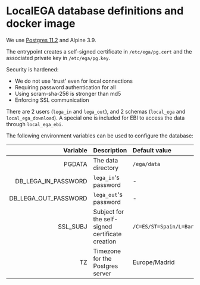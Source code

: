 # LocalEGA database definitions and docker image

We use
[Postgres 11.2](https://github.com/docker-library/postgres/tree/6c3b27f1433ad81675afb386a182098dc867e3e8/11/alpine)
and Alpine 3.9.

The entrypoint creates a self-signed certificate in `/etc/ega/pg.cert`
and the associated private key in `/etc/ega/pg.key`.

Security is hardened:
- We do not use 'trust' even for local connections
- Requiring password authentication for all
- Using scram-sha-256 is stronger than md5
- Enforcing SSL communication

There are 2 users (`lega_in` and `lega_out`), and 2 schemas
(`local_ega` and `local_ega_download`).  A special one is included for
EBI to access the data through `local_ega_ebi`.

The following environment variables can be used to configure the database:

| Variable | Description | Default value |
|---------:|:------------|:--------------|
| PGDATA | The data directory | `/ega/data` |
| DB\_LEGA\_IN\_PASSWORD  | `lega_in`'s password | - |
| DB\_LEGA\_OUT\_PASSWORD  | `lega_out`'s password | - |
| SSL\_SUBJ | Subject for the self-signed certificate creation | `/C=ES/ST=Spain/L=Barcelona/O=CRG/OU=SysDevs/CN=LocalEGA/emailAddress=all.ega@crg.eu` |
| TZ | Timezone for the Postgres server | Europe/Madrid |
